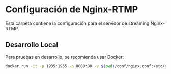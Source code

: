 # Configuración de Nginx-RTMP

Esta carpeta contiene la configuración para el servidor de streaming Nginx-RTMP.

## Desarrollo Local

Para pruebas en desarrollo, se recomienda usar Docker:

```bash
docker run -it -p 1935:1935 -p 8080:80 -v $(pwd)/conf/nginx.conf:/etc/nginx/nginx.conf tiangolo/nginx-rtmp